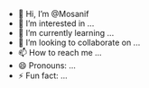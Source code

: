 - 👋 Hi, I’m @Mosanif
- 👀 I’m interested in ...
- 🌱 I’m currently learning ...
- 💞️ I’m looking to collaborate on ...
- 📫 How to reach me ...
- 😄 Pronouns: ...
- ⚡ Fun fact: ...

<!---
Mosanif/Mosanif is a ✨ special ✨ repository because its `README.md` (this file) appears on your GitHub profile.
You can click the Preview link to take a look at your changes.
--->

